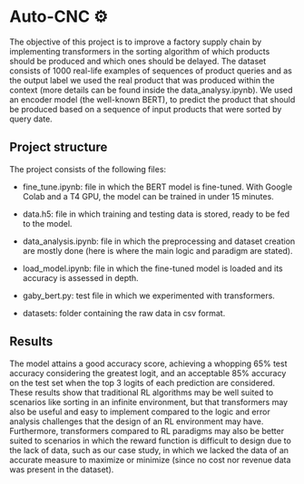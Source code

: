 # Auto-CNC ⚙️
The objective of this project is to improve a factory supply chain by implementing transformers in the sorting algorithm of which products should be produced and which ones should be delayed. The dataset consists of 1000 real-life examples of sequences of product queries and as the output label we used the real product that was produced within the context (more details can be found inside the data_analysy.ipynb). We used an encoder model (the well-known BERT), to predict the product that should be produced based on a sequence of input products that were sorted by query date.


## Project structure
The project consists of the following files:

* fine_tune.ipynb: file in which the BERT model is fine-tuned. With Google Colab and a T4 GPU, the model can be trained in under 15 minutes.

* data.h5: file in which training and testing data is stored, ready to be fed to the model.

* data_analysis.ipynb: file in which the preprocessing and dataset creation are mostly done (here is where the main logic and paradigm are stated).

* load_model.ipynb: file in which the fine-tuned model is loaded and its accuracy is assessed in depth.

* gaby_bert.py: test file in which we experimented with transformers.

* datasets: folder containing the raw data in csv format.


## Results
The model attains a good accuracy score, achieving a whopping 65% test accuracy considering the greatest logit, and an acceptable 85% accuracy on the test set when the top 3 logits of each prediction are considered. These results show that traditional RL algorithms may be well suited to scenarios like sorting in an infinite environment, but that transformers may also be useful and easy to implement compared to the logic and error analysis challenges that the design of an RL environment may have. Furthermore, transformers compared to RL paradigms may also be better suited to scenarios in which the reward function is difficult to design due to the lack of data, such as our case study, in which we lacked the data of an accurate measure to maximize or minimize (since no cost nor revenue data was present in the dataset).

